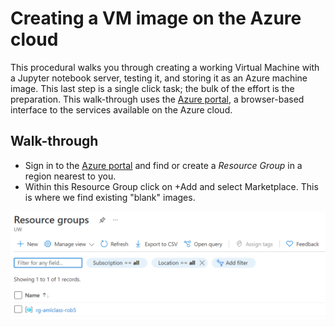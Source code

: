 # Creating a VM image on the Azure cloud

This procedural walks you through creating a working Virtual Machine with a Jupyter notebook server, testing it, 
and storing it as an Azure machine image. This last step is a single click task; the bulk of the effort is 
the preparation. This walk-through uses the [Azure portal](portal.azure.com), a browser-based interface to
the services available on the Azure cloud. 


## Walk-through

* Sign in to the [Azure portal](portal.azure.com) and find or create a *Resource Group* in a region nearest to you.
* Within this Resource Group click on +Add and select Marketplace. This is where we find existing "blank" images.


<img src="https://github.com/cloudbank-project/image-research-computing-tutorial/blob/master/images/Azure/Azure_image_01.png" alt="drawing" width="600"/>



